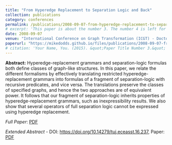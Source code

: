 ```yaml
---
title: "From Hyperedge Replacement to Separation Logic and Back"
collection: publications
category: conferences
permalink: /publications/2008-09-07-from-hyperedge-replacement-to-separation-logic
# excerpt: 'This paper is about the number 3. The number 4 is left for future work.'
date: 2008-09-07
venue: "International Conference on Graph Transformation (ICGT) - Doctoral Symposium"
paperurl: "https://mikedodds.github.io/files/publications/2008-09-07-from-hyperedge-replacement-to-separation-logic.pdf"
# citation: 'Your Name, You. (2015). &quot;Paper Title Number 3.&quot; <i>Journal 1</i>. 1(3).'
---
```


**Abstract:** Hyperedge-replacement grammars and separation-logic formulas both define classes of graph-like structures. In this paper, we relate the different formalisms by effectively translating restricted hyperedge-replacement grammars into formulas of a fragment of separation-logic with recursive predicates, and vice versa. The translations preserve the classes of specified graphs, and hence the two approaches are of equivalent power. It follows that our fragment of separation-logic inherits properties of hyperedge-replacement grammars, such as inexpressibility results. We also show that several operators of full separation logic cannot be expressed using hyperedge replacement.

_Full Paper_: [PDF](https://mikedodds.github.io/files/publications/2008-09-07-from-hyperedge-replacement-to-separation-logic.pdf)

_Extended Abstract_ - DOI: <https://doi.org/10.14279/tuj.eceasst.16.237>, Paper: [PDF](https://mikedodds.github.io/files/publications/2008-09-07-abstract-from-hyperedge-replacement-to-separation-logic.pdf)